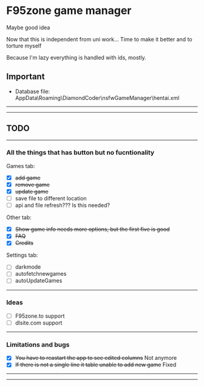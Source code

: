 # F95zone game manager

Maybe good idea

Now that this is independent from uni work... Time to make it better
and to torture myself

Because I'm lazy everything is handled with ids, mostly.

## Important

- Database file: AppData\Roaming\DiamondCoder\nsfwGameManager\hentai.xml

---
---

## TODO

---

### All the things that has button but no fucntionality

Games tab:

- [x] ~~add game~~
- [x] ~~remove game~~
- [x] ~~update game~~
- [ ] save file to different location
- [ ] api and file refresh??? Is this needed?

Other tab:

- [x] ~~Show game info needs more options, but the first five is good~~
- [x] ~~FAQ~~
- [x] ~~Credits~~

Settings tab:

- [ ] darkmode
- [ ] autofetchnewgames
- [ ] autoUpdateGames

---

### Ideas

- [ ] F95zone.to support
- [ ] dlsite.com support

---

### Limitations and bugs

- [x] ~~You have to reastart the app to see edited columns~~ Not anymore
- [x] ~~If there is not a single line it table unable to add new game~~ Fixed

---
---
